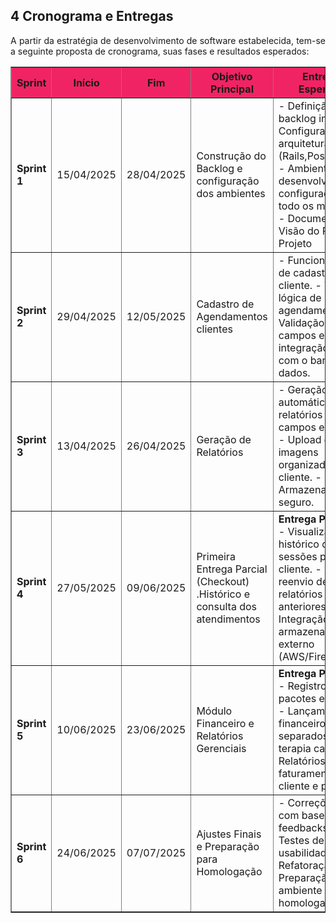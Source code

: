 ## **4 Cronograma e Entregas**

<p style="text-align: justify;">A partir da estratégia de desenvolvimento de software estabelecida, tem-se a seguinte proposta de cronograma,  suas fases e resultados esperados:</p>

<table border="1">
  <thead style="background-color: #F02464;">
    <tr>
      <th><strong>Sprint</strong></th>
      <th><strong>Início</strong></th>
      <th><strong>Fim</strong></th>
      <th><strong>Objetivo Principal</strong></th>
      <th><strong>Entregas Esperadas</strong></th>
      <th><strong>Validação do Cliente</strong></th>
    </tr>
  </thead>
  <tbody>
    <tr>
      <td><strong>Sprint 1</strong></td>
      <td>15/04/2025</td>
      <td>28/04/2025</td>
      <td>Construção do Backlog e configuração dos ambientes</td>
        <td>- Definição do backlog  inicial.  
            - Configuração da  
            arquitetura (Rails,PostgreSQL).  
            - Ambiente de desenvolvimento configurado para todo os membros.
            - Documento de Visão do Produto e Projeto
        </td>
      <td>Revisão do backlog e confirmação de prioridades.</td>
</td>
    </tr>
    <tr>
      <td><strong>Sprint 2</strong></td>
      <td>29/04/2025</td>
      <td>12/05/2025</td>
      <td>Cadastro de Agendamentos clientes</td>
        <td>
            - Funcionalidade de cadastro de cliente.
            - Tela e lógica de agendamento.
            - Validação de campos e integração inicial com o banco de dados.
        </td>
      <td>Cliente testa o cadastro e simula agendamentos</td>
    </tr>
    <tr>
      <td><strong>Sprint 3</strong></td>
      <td>13/04/2025</td>
      <td>26/04/2025</td>
      <td>Geração de Relatórios</td>
        <td>- Geração automática de relatórios com campos editáveis.
            - Upload de imagens organizadas por cliente.
            - Armazenamento seguro.
        </td>
      <td>O cliente valida a praticidade e organização dos relatórios.</td>
    </tr>
    <tr>
      <td><strong>Sprint 4</strong></td>
      <td>27/05/2025</td>
      <td>09/06/2025</td>
      <td>Primeira Entrega Parcial (Checkout) .Histórico e consulta dos atendimentos</td>
        <td><strong>Entrega Parcial 1:</strong> - Visualização do histórico de sessões por cliente.
            - Edição e reenvio de relatórios anteriores.
            - Integração com armazenamento externo (AWS/Firebase).
        </td>
      <td>Avaliação da navegação e funcionalidade do histórico. Avaliação do checkout.</td>
    </tr>
    <tr>
      <td><strong>Sprint 5</strong></td>
      <td>10/06/2025</td>
      <td>23/06/2025</td>
      <td>Módulo Financeiro e Relatórios Gerenciais</td>
        <td><strong>Entrega Parcial 2:</strong>
            - Registro de pacotes e sessões.
            - Lançamentos financeiros separados da terapia capilar.
            - Relatórios de faturamento por cliente e período.
        </td>
      <td>O cliente valida os lançamentos e usabilidade dos relatórios financeiros. Avaliação do Checkout</td>
    </tr>
    <tr>
      <td><strong>Sprint 6</strong></td>
      <td>24/06/2025</td>
      <td>07/07/2025</td>
      <td>Ajustes Finais e Preparação para Homologação</td>
        <td>- Correções gerais com base nos feedbacks.
            - Testes de usabilidade.
            - Refatoração.
            - Preparação do ambiente de homologação.
        </td>
      <td>Validação das recomendações, ajustes baseados em feedbacks.</td>
    </tr>
  </tbody>
</table>